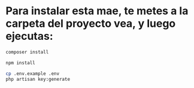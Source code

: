 # Para instalar esta mae, te metes a la carpeta del proyecto vea, y luego ejecutas:
```bash
composer install
```
```bash
npm install
```
```bash
cp .env.example .env
php artisan key:generate
```